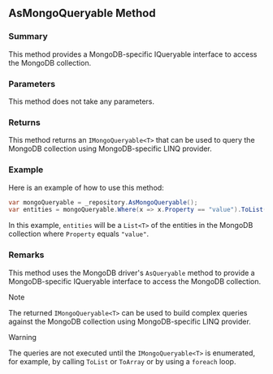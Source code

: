 ## AsMongoQueryable Method

### Summary

This method provides a MongoDB-specific IQueryable interface to access the MongoDB collection.

### Parameters

This method does not take any parameters.

### Returns

This method returns an `IMongoQueryable<T>` that can be used to query the MongoDB collection using MongoDB-specific LINQ provider.

### Example

Here is an example of how to use this method:

```csharp
var mongoQueryable = _repository.AsMongoQueryable();
var entities = mongoQueryable.Where(x => x.Property == "value").ToList();
```

In this example, `entities` will be a `List<T>` of the entities in the MongoDB collection where `Property` equals `"value"`.

### Remarks

This method uses the MongoDB driver's `AsQueryable` method to provide a MongoDB-specific IQueryable interface to access the MongoDB collection.

> [!NOTE]
> The returned `IMongoQueryable<T>` can be used to build complex queries against the MongoDB collection using MongoDB-specific LINQ provider.

> [!WARNING]
> The queries are not executed until the `IMongoQueryable<T>` is enumerated, for example, by calling `ToList` or `ToArray` or by using a `foreach` loop.